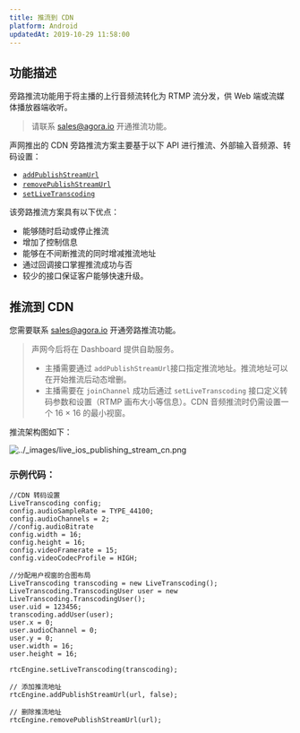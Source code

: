 ```yaml
---
title: 推流到 CDN
platform: Android
updatedAt: 2019-10-29 11:58:00
---
```

## 功能描述

旁路推流功能用于将主播的上行音频流转化为 RTMP 流分发，供 Web 端或流媒体播放器端收听。

> 请联系 [sales@agora.io](mailto:sales@agora.io) 开通推流功能。


声网推出的 CDN 旁路推流方案主要基于以下 API 进行推流、外部输入音频源、转码设置：

-   [`addPublishStreamUrl`](./API%20Reference/java/classio_1_1agora_1_1rtc_1_1_rtc_engine.html#a4445b4ca9509cc4e2966b6d308a8f08f)
-   [`removePublishStreamUrl`](./API%20Reference/java/classio_1_1agora_1_1rtc_1_1_rtc_engine.html#a87b3f2f17bce8f4cc42b3ee6312d30d4)
-   [`setLiveTranscoding`](./API%20Reference/java/classio_1_1agora_1_1rtc_1_1_rtc_engine.html#a3cb9804ae71819038022d7575834b88c)

该旁路推流方案具有以下优点：

-   能够随时启动或停止推流
-   增加了控制信息
-   能够在不间断推流的同时增减推流地址
-   通过回调接口掌握推流成功与否
-   较少的接口保证客户能够快速升级。

## 推流到 CDN

您需要联系 [sales@agora.io](mailto:sales@agora.io) 开通旁路推流功能。


> 声网今后将在 Dashboard 提供自助服务。
> -   主播需要通过 `addPublishStreamUrl`接口指定推流地址。推流地址可以在开始推流后动态增删。
> -   主播需要在 `joinChannel` 成功后通过 `setLiveTranscoding` 接口定义转码参数和设置（RTMP 画布大小等信息）。CDN 音频推流时仍需设置一个 16 &times; 16 的最小视窗。


推流架构图如下：

<img alt="../_images/live_ios_publishing_stream_cn.png" src="https://web-cdn.agora.io/docs-files/cn/live_ios_publishing_stream_cn.png"/>



### 示例代码：

```
//CDN 转码设置
LiveTranscoding config;
config.audioSampleRate = TYPE_44100;
config.audioChannels = 2;
//config.audioBitrate
config.width = 16;
config.height = 16;
config.videoFramerate = 15;
config.videoCodecProfile = HIGH;

//分配用户视窗的合图布局
LiveTranscoding transcoding = new LiveTranscoding();
LiveTranscoding.TranscodingUser user = new LiveTranscoding.TranscodingUser();
user.uid = 123456;
transcoding.addUser(user);
user.x = 0;
user.audioChannel = 0;
user.y = 0;
user.width = 16;
user.height = 16;

rtcEngine.setLiveTranscoding(transcoding);
```

```
// 添加推流地址
rtcEngine.addPublishStreamUrl(url, false);
```

```
// 删除推流地址
rtcEngine.removePublishStreamUrl(url);
```

